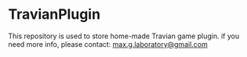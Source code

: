 # TravianPlugin
This repository is used to store home-made Travian game plugin. if you need more info, please contact: max.g.laboratory@gmail.com
